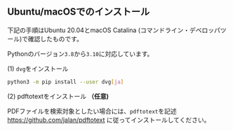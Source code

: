 ## Ubuntu/macOSでのインストール

下記の手順はUbuntu 20.04とmacOS Catalina (コマンドライン・デベロッパツール)で確認したものです。

Pythonのバージョン`3.8`から`3.10`に対応しています。

(1) `dvg`をインストール

```sh
python3 -m pip install --user dvg[ja]
```

(2) pdftotextをインストール **（任意)**

PDFファイルを検索対象としたい場合には、`pdftotext`を記述 https://github.com/jalan/pdftotext に従ってインストールしてください。

